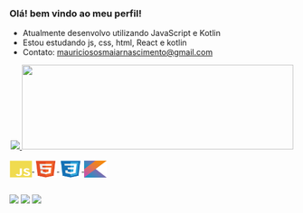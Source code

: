 ### Olá! bem vindo ao meu perfil!

- Atualmente desenvolvo utilizando JavaScript e Kotlin
- Estou estudando js, css, html, React e kotlin
- Contato: mauriciososmaiarnascimento@gmail.com

<div align="center">
  <a href="https://github.com/m4uriciosn">
  <img height="180em" src="https://github-readme-stats.vercel.app/api?username=m4uriciosn&show_icons=true&theme=gotham&include_all_commits=true&count_private=true"/>
  <img height="150em" width="480" src="https://github-readme-stats.vercel.app/api/top-langs/?username=m4uriciosn&layout=compact&langs_count=7&theme=gotham"/>
</div>

<div style="display: inline_block"><br>
  <img align="center" alt="Mauricio-Js" height="30" width="40" src="https://raw.githubusercontent.com/devicons/devicon/master/icons/javascript/javascript-plain.svg">
  <img align="center" alt="Mauricio-HTML" height="30" width="40" src="https://raw.githubusercontent.com/devicons/devicon/master/icons/html5/html5-original.svg">
  <img align="center" alt="Mauricio-CSS" height="30" width="40" src="https://raw.githubusercontent.com/devicons/devicon/master/icons/css3/css3-original.svg">
  <img align="center" alt="Mauricio-Kotlin" height="30" width="40" src="https://raw.githubusercontent.com/devicons/devicon/master/icons/kotlin/kotlin-original.svg">
</div>
  
  ##
  
<div> 
  <a href="https://www.instagram.com/m4uriciosn/" target="_blank"><img src="https://img.shields.io/badge/-Instagram-%23E4405F?style=for-the-badge&logo=instagram&logoColor=white" target="_blank"></a> 
  <a href = "mailto:mauriciososmaiarnascimento@gmail.com"><img src="https://img.shields.io/badge/-Gmail-%23333?style=for-the-badge&logo=gmail&logoColor=white" target="_blank"></a>
  <a href="https://www.linkedin.com/in/maurício-sosmaiar-nascimento-/" target="_blank"><img src="https://img.shields.io/badge/-LinkedIn-%230077B5?style=for-the-badge&logo=linkedin&logoColor=white" target="_blank"></a> 
 
</div>
